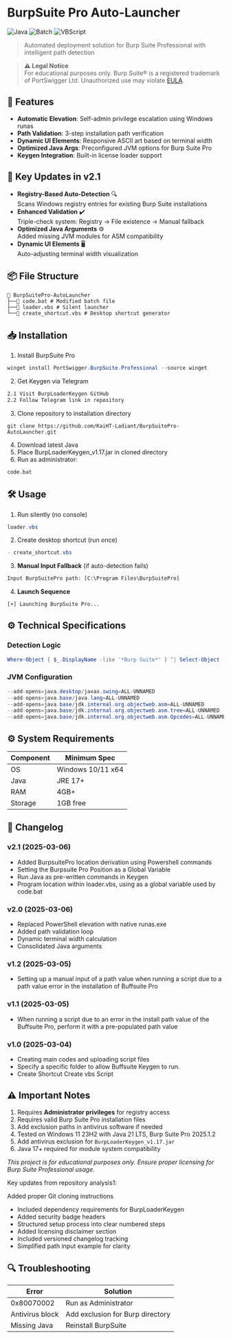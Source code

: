 # BurpSuite Pro Auto-Launcher
![Java](https://img.shields.io/badge/Java-ED8B00?style=for-the-badge&logo=openjdk&logoColor=white)
![Batch](https://img.shields.io/badge/Batch-4D4D4D?style=for-the-badge&logo=windows-terminal&logoColor=white)
![VBScript](https://img.shields.io/badge/VBScript-0175C2?style=for-the-badge&logo=.net&logoColor=white)

> Automated deployment solution for Burp Suite Professional with intelligent path detection

> **⚠️ Legal Notice**  
> For educational purposes only. Burp Suite® is a registered trademark of PortSwigger Ltd. Unauthorized use may violate [EULA](https://portswigger.net/eula).

## 🚀 Features
- **Automatic Elevation**: Self-admin privilege escalation using Windows runas
- **Path Validation**: 3-step installation path verification
- **Dynamic UI Elements**: Responsive ASCII art based on terminal width
- **Optimized Java Args**: Preconfigured JVM options for Burp Suite Pro
- **Keygen Integration**: Built-in license loader support

## 🚀 Key Updates in v2.1
- **Registry-Based Auto-Detection** 🔍  
  Scans Windows registry entries for existing Burp Suite installations
- **Enhanced Validation** ✔️  
  Triple-check system: Registry → File existence → Manual fallback
- **Optimized Java Arguments** ⚙️  
  Added missing JVM modules for ASM compatibility
- **Dynamic UI Elements** 🖥️  
  Auto-adjusting terminal width visualization

## 📦 File Structure
```
📂 BurpSuitePro-AutoLauncher
├──📜 code.bat # Modified batch file
├──📜 loader.vbs # Silent launcher
└──📜 create_shortcut.vbs # Desktop shortcut generator
```

## 📥 Installation
1. Install BurpSuite Pro
```powershell
winget install PortSwigger.BurpSuite.Professional --source winget
```
2. Get Keygen via Telegram
```md
2.1 Visit BurpLoaderKeygen GitHub
2.2 Follow Telegram link in repository
```
3. Clone repository to installation directory
```git
git clone https://github.com/KaiHT-Ladiant/BurpSuitePro-AutoLauncher.git
```
4. Download latest Java
5. Place BurpLoaderKeygen_v1.17.jar in cloned directory
6. Run as administrator:
```bat
code.bat
```

## 🛠 Usage
1. Run silently (no console)
```powershell
loader.vbs
```
2. Create desktop shortcut (run once)
```powershell
- create_shortcut.vbs
```
3. **Manual Input Fallback** (if auto-detection fails)
```bat
Input BurpSuitePro path: [C:\Program Files\BurpSuitePro]
```
4.  **Launch Sequence**
```bat
[+] Launching BurpSuite Pro...
```
## ⚙️ Technical Specifications
### Detection Logic
```powershell
Where-Object { $_.DisplayName -like '*Burp Suite*' } ^| Select-Object -First 1 InstallLocation ^| %%{ $_.InstallLocation }
```
### JVM Configuration
```java
--add-opens=java.desktop/javax.swing=ALL-UNNAMED
--add-opens=java.base/java.lang=ALL-UNNAMED
--add-opens=java.base/jdk.internal.org.objectweb.asm=ALL-UNNAMED
--add-opens=java.base/jdk.internal.org.objectweb.asm.tree=ALL-UNNAMED
--add-opens=java.base/jdk.internal.org.objectweb.asm.Opcodes=ALL-UNNAMED 
```
## ⚙️ System Requirements
| Component | Minimum Spec |
|-----------|--------------|
| OS        | Windows 10/11 x64 |
| Java      | JRE 17+      |
| RAM       | 4GB+         |
| Storage   | 1GB free     |

## 📜 Changelog
### v2.1 (2025-03-06)
- Added BurpsuitePro location derivation using Powershell commands
- Setting the Burpsuite Pro Position as a Global Variable
- Run Java as pre-written commands in Keygen
- Program location within loader.vbs, using as a global variable used by code.bat

### v2.0 (2025-03-06)
- Replaced PowerShell elevation with native runas.exe
- Added path validation loop
- Dynamic terminal width calculation
- Consolidated Java arguments

### v1.2 (2025-03-05)
- Setting up a manual input of a path value when running a script due to a path value error in the installation of Buffsuite Pro

### v1.1 (2025-03-05)
- When running a script due to an error in the install path value of the Buffsuite Pro, perform it with a pre-populated path value

### v1.0 (2025-03-04)
- Creating main codes and uploading script files
- Specify a specific folder to allow Buffsuite Keygen to run.
- Create Shortcut Create vbs Script
## ⚠️ Important Notes
1. Requires **Administrator privileges** for registry access
2. Requires valid Burp Suite Pro installation files
3. Add exclusion paths in antivirus software if needed
4. Tested on Windows 11 23H2 with Java 21 LTS, Burp Suite Pro 2025.1.2
5. Add antivirus exclusion for `BurpLoaderKeygen_v1.17.jar`
6. Java 17+ required for module system compatibility

*This project is for educational purposes only. Ensure proper licensing for Burp Suite Professional usage.*

Key updates from repository analysis1:

Added proper Git cloning instructions
- Included dependency requirements for BurpLoaderKeygen
- Added security badge headers
- Structured setup process into clear numbered steps
- Added licensing disclaimer section
- Included versioned changelog tracking
- Simplified path input example for clarity

## 🔍 Troubleshooting
| Error | Solution |
|-------|----------|
| 0x80070002 | Run as Administrator |
| Antivirus block | Add exclusion for Burp directory |
| Missing Java | Reinstall BurpSuite |
